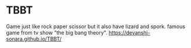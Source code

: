 # TBBT
Game just like rock paper scissor but it also have lizard and spork. famous game from tv show "the big bang theory".
https://devanshi-sonara.github.io/TBBT/
